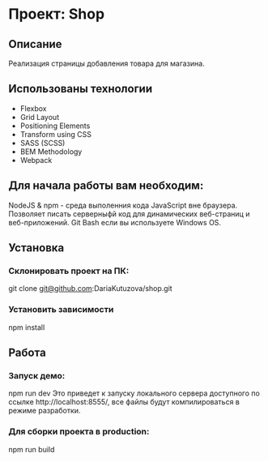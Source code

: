 # Проект: Shop

## Описание
Реализация страницы добавления товара для магазина.

## Использованы технологии
- Flexbox
- Grid Layout
- Positioning Elements
- Transform using CSS
- SASS (SCSS)
- BEM Methodology
- Webpack

## Для начала работы вам необходим:
NodeJS & npm - среда выполенния кода JavaScript вне браузера. Позволяет писать серверныфй код для динамических веб-страниц и веб-приложений.
Git Bash если вы используете Windows OS.
## Установка
### Склонировать проект на ПК:

git clone git@github.com:DariaKutuzova/shop.git
### Установить зависимости

npm install
## Работа
### Запуск демо:
npm run dev
Это приведет к запуску локального сервера доступного по ссылке http://localhost:8555/, все файлы будут компилироваться в режиме разработки.

### Для сборки проекта в production:
npm run build